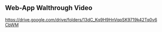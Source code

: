 ## Web-App Walthrough Video

https://drive.google.com/drive/folders/13dC_Kq9H9HnVqpSK9719k42Tq0v6CbWM


